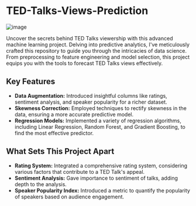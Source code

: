 # TED-Talks-Views-Prediction

![image](https://github.com/nikhilbordekar/TED-Talks-Views-Prediction/assets/121897260/abd41977-e438-4785-857f-bf1b018105cf)

Uncover the secrets behind TED Talks viewership with this advanced machine learning project. Delving into predictive analytics, I've meticulously crafted this repository to guide you through the intricacies of data science. From preprocessing to feature engineering and model selection, this project equips you with the tools to forecast TED Talks views effectively.

## Key Features
- **Data Augmentation:** Introduced insightful columns like ratings, sentiment analysis, and speaker popularity for a richer dataset.
- **Skewness Correction:** Employed techniques to rectify skewness in the data, ensuring a more accurate predictive model.
- **Regression Models:** Implemented a variety of regression algorithms, including Linear Regression, Random Forest, and Gradient Boosting, to find the most effective predictor.

## What Sets This Project Apart
- **Rating System:** Integrated a comprehensive rating system, considering various factors that contribute to a TED Talk's appeal.
- **Sentiment Analysis:** Gave importance to sentiment of talks, adding depth to the analysis.
- **Speaker Popularity Index:** Introduced a metric to quantify the popularity of speakers based on audience engagement.

